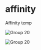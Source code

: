 # affinity
Affinity temp

![Group 20](https://user-images.githubusercontent.com/56922876/205690859-43a11895-0c09-4cd1-8292-c20386e34f60.svg)


![Group 20](https://user-images.githubusercontent.com/56922876/205691002-6d071cc5-17c2-4493-a5c4-a5044183896d.svg)
